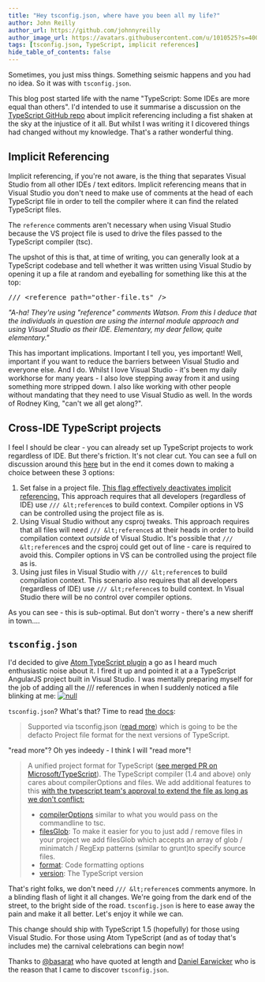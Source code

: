 ```yaml
---
title: "Hey tsconfig.json, where have you been all my life?"
author: John Reilly
author_url: https://github.com/johnnyreilly
author_image_url: https://avatars.githubusercontent.com/u/1010525?s=400&u=294033082cfecf8ad1645b4290e362583b33094a&v=4
tags: [tsconfig.json, TypeScript, implicit references]
hide_table_of_contents: false
---
```

Sometimes, you just miss things. Something seismic happens and you had no idea. So it was with `tsconfig.json`.

 This blog post started life with the name "TypeScript: Some IDEs are more equal than others". I'd intended to use it summarise a discussion on the [TypeScript GitHub repo](<https://github.com/Microsoft/TypeScript/issues/1066>) about implicit referencing including a fist shaken at the sky at the injustice of it all. But whilst I was writing it I dicovered things had changed without my knowledge. That's a rather wonderful thing.

## Implicit Referencing

Implicit referencing, if you're not aware, is the thing that separates Visual Studio from all other IDEs / text editors. Implicit referencing means that in Visual Studio you don't need to make use of comments at the head of each TypeScript file in order to tell the compiler where it can find the related TypeScript files.

The `reference` comments aren't necessary when using Visual Studio because the VS project file is used to drive the files passed to the TypeScript compiler (tsc).

The upshot of this is that, at time of writing, you can generally look at a TypeScript codebase and tell whether it was written using Visual Studio by opening it up a file at random and eyeballing for something like this at the top:

<pre>/// &lt;reference path="other-file.ts" /&gt;
</pre>

*"A-ha! They're using "reference" comments Watson. From this I deduce that the individuals in question are using the internal module approach and using Visual Studio as their IDE. Elementary, my dear fellow, quite elementary."*

This has important implications. Important I tell you, yes important! Well, important if you want to reduce the barriers between Visual Studio and everyone else. And I do. Whilst I love Visual Studio - it's been my daily workhorse for many years - I also love stepping away from it and using something more stripped down. I also like working with other people without mandating that they need to use Visual Studio as well. In the words of Rodney King, "can't we all get along?".

## Cross-IDE TypeScript projects

I feel I should be clear - you can already set up TypeScript projects to work regardless of IDE. But there's friction. It's not clear cut. You can see a full on discussion around this [here](<https://github.com/Microsoft/TypeScript/issues/1066>) but in the end it comes down to making a choice between these 3 options:

1. Set <TypeScriptEnabled>false</TypeScriptEnabled> in a project file. [This flag effectively deactivates implicit referencing.](<https://github.com/Microsoft/TypeScript/issues/1066#issuecomment-63727612>) This approach requires that all developers (regardless of IDE) use `/// &lt;reference`s to build context. Compiler options in VS can be controlled using the project file as is.
2. Using Visual Studio without any csproj tweaks. This approach requires that all files will need `/// &lt;reference`s at their heads in order to build compilation context *outside* of Visual Studio. It's possible that `/// &lt;reference`s and the csproj could get out of line - care is required to avoid this. Compiler options in VS can be controlled using the project file as is.
3. Using just files in Visual Studio with `/// &lt;reference`s to build compilation context. This scenario also requires that all developers (regardless of IDE) use `/// &lt;reference`s to build context. In Visual Studio there will be no control over compiler options.

<!-- -->

As you can see - this is sub-optimal. But don't worry - there's a new sheriff in town....

## `tsconfig.json`

I'd decided to give [Atom TypeScript plugin](<https://github.com/TypeStrong/atom-typescript>) a go as I heard much enthusiastic noise about it. I fired it up and pointed it at a a TypeScript AngularJS project built in Visual Studio. I was mentally preparing myself for the job of adding all the /// references in when I suddenly noticed a file blinking at me: [![null](<http://3.bp.blogspot.com/-cK80o3-ysP0/VPCV9fxtwXI/AAAAAAAAAzA/HC8uY9wjB7s/s640/Screenshot%2B2015-02-27%2B16.05.29.png>)](<http://3.bp.blogspot.com/-cK80o3-ysP0/VPCV9fxtwXI/AAAAAAAAAzA/HC8uY9wjB7s/s1600/Screenshot%2B2015-02-27%2B16.05.29.png>)

`tsconfig.json`? What's that? Time to read [the docs](<https://github.com/TypeStrong/atom-typescript#project-support>):

> Supported via tsconfig.json ([read more](<https://github.com/TypeStrong/atom-typescript/blob/master/docs/tsconfig.md>)) which is going to be the defacto Project file format for the next versions of TypeScript.

"read more"? Oh yes indeedy - I think I will "read more"!

> A unified project format for TypeScript ([see merged PR on Microsoft/TypeScript](<https://github.com/Microsoft/TypeScript/pull/1692>)). The TypeScript compiler (1.4 and above) only cares about compilerOptions and files. We add additional features to this [with the typescript team's approval to extend the file as long as we don't conflict:](<https://github.com/Microsoft/TypeScript/issues/1955>)
> 
> - [compilerOptions](<https://github.com/TypeStrong/atom-typescript/blob/e2fa67c4715189b71430f766ed9a92d9fb3255f9/lib/main/tsconfig/tsconfig.ts#L8-L35>) similar to what you would pass on the commandline to tsc. 
> - [filesGlob](<https://github.com/TypeStrong/atom-typescript/blob/master/docs/tsconfig.md#filesglob>): To make it easier for you to just add / remove files in your project we add filesGlob which accepts an array of glob / minimatch / RegExp patterns (similar to grunt)to specify source files.
> - [format](<https://github.com/TypeStrong/atom-typescript/blob/master/docs/tsconfig.md#format>): Code formatting options
> - [version](<https://github.com/TypeStrong/atom-typescript/blob/master/docs/tsconfig.md#version>): The TypeScript version
> 
> <!-- -->

That's right folks, we don't need `/// &lt;reference`s comments anymore. In a blinding flash of light it all changes. We're going from the dark end of the street, to the bright side of the road. `tsconfig.json` is here to ease away the pain and make it all better. Let's enjoy it while we can.

This change should ship with TypeScript 1.5 (hopefully) for those using Visual Studio. For those using Atom TypeScript (and as of today that's includes me) the carnival celebrations can begin now!

Thanks to [@basarat](<https://github.com/basarat>) who have quoted at length and [Daniel Earwicker](<https://smellegantcode.wordpress.com/>) who is the reason that I came to discover `tsconfig.json`.


